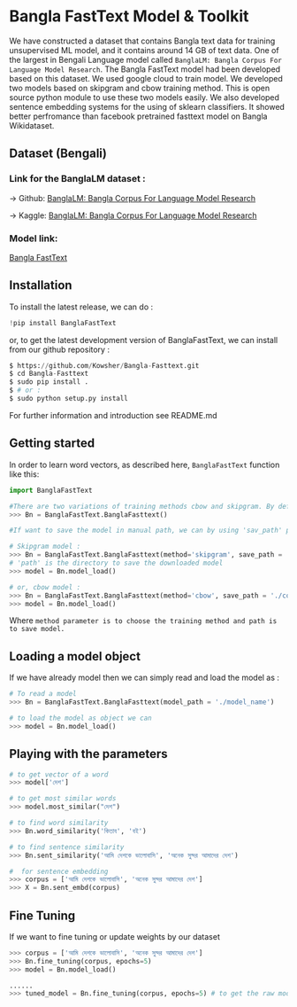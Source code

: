 <!-- <img align="center" alt="banglaLM" src="assets\data-original.png" width="100%" /> -->

# Bangla FastText Model & Toolkit
We have constructed a dataset that contains Bangla text data for training unsupervised ML model, and it contains around 14 GB of text data. One of the largest in Bengali Language model called `BanglaLM: Bangla Corpus For Language Model Research`. The Bangla FastText model had been developed based on this dataset. We used google cloud to train model. We developed two models based on skipgram and cbow training method. This is open source python module to use these two models easily. We also developed sentence embedding systems for the using of sklearn classifiers. It showed better perfromance than facebook pretrained fasttext model on Bangla Wikidataset.
## Dataset (Bengali)

### Link for the BanglaLM dataset :
-> Github: [BanglaLM: Bangla Corpus For Language Model Research](https://github.com/Kowsher/BanglaLM-Dataset)

-> Kaggle: [BanglaLM: Bangla Corpus For Language Model Research](https://www.kaggle.com/gakowsher/bangla-language-model-dataset)

### Model link:
[Bangla FastText](https://www.kaggle.com/gakowsher/bangla-fasttext)



## Installation
To install the latest release, we can do :

``` python
!pip install BanglaFastText
```
or, to get the latest development version of BanglaFastText, we can install from our github repository :
``` python
$ https://github.com/Kowsher/Bangla-Fasttext.git
$ cd Bangla-Fasttext
$ sudo pip install .
$ # or :
$ sudo python setup.py install
```
For further information and introduction see README.md

## Getting started

In order to learn word vectors, as described here, `BanglaFastText` function like this:
``` python
import BanglaFastText

#There are two variations of training methods cbow and skipgram. By default, it's cbow method and the model preparation path is set default as current working directory 
>>> Bn = BanglaFastText.BanglaFasttext()

#If want to save the model in manual path, we can by using 'sav_path' parameter.

# Skipgram model :
>>> Bn = BanglaFastText.BanglaFasttext(method='skipgram', save_path = './content/model')
# 'path' is the directory to save the downloaded model
>>> model = Bn.model_load()

# or, cbow model :
>>> Bn = BanglaFastText.BanglaFasttext(method='cbow', save_path = './content/model')
>>> model = Bn.model_load()
```
Where  `method parameter is to choose the training method and path is to save model.`

## Loading a model object
If we have already model then we can simply read and load the model as :

``` python
# To read a model
>>> Bn = BanglaFastText.BanglaFasttext(model_path = './model_name')

# to load the model as object we can
>>> model = Bn.model_load()
```
## Playing with the parameters
``` python
# to get vector of a word
>>> model['দেশ']

# to get most similar words
>>> model.most_similar("দেশ")

# to find word similarity
>>> Bn.word_similarity('কিতাব', 'বই')

# to find sentence similarity
>>> Bn.sent_similarity('আমি দেশকে ভালোবাসি', 'অনেক সুন্দর আমাদের দেশ')

#  for sentence embedding 
>>> corpus = ['আমি দেশকে ভালোবাসি', 'অনেক সুন্দর আমাদের দেশ']
>>> X = Bn.sent_embd(corpus)
```
## Fine Tuning
 If we want to fine tuning or update weights by our dataset
``` python
>>> corpus = ['আমি দেশকে ভালোবাসি', 'অনেক সুন্দর আমাদের দেশ']
>>> Bn.fine_tuning(corpus, epochs=5)
>>> model = Bn.model_load()

......
>>> tuned_model = Bn.fine_tuning(corpus, epochs=5) # to get the raw model after finetuned, if we want to use it further  
```

